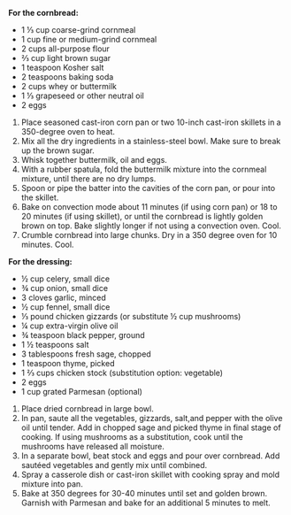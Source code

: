 <i data-recipe="dressingcorn1 dressing1" class="fa fa-shopping-basket" aria-hidden="true"></i>

<strong>For the cornbread:</strong>
<ul>
  <li>1 ⅓ cup coarse-grind cornmeal
  <li>1 cup fine or medium-grind cornmeal
  <li>2 cups all-purpose flour
  <li>⅔ cup light brown sugar
  <li>1 teaspoon Kosher salt
  <li>2 teaspoons baking soda
  <li>2 cups whey or buttermilk
  <li>1 ⅓ grapeseed or other neutral oil
  <li>2 eggs
</ul>

<ol>
  <li>Place seasoned cast-iron corn pan or two 10-inch cast-iron skillets in a 350-degree oven to heat.
  <li>Mix all the dry ingredients in a stainless-steel bowl. Make sure to break up the brown sugar.
  <li>Whisk together buttermilk, oil and eggs.
  <li>With a rubber spatula, fold the buttermilk mixture into the cornmeal mixture, until there are no dry lumps.
  <li>Spoon or pipe the batter into the cavities of the corn pan, or pour into the skillet.
  <li>Bake on convection mode about 11 minutes (if using corn pan) or 18 to 20 minutes (if using skillet), or until the cornbread is lightly golden brown on top. Bake slightly longer if not using a convection oven. Cool. 
  <li>Crumble cornbread into large chunks. Dry in a 350 degree oven for 10 minutes. Cool. 
</ol>

<strong>For the dressing:</strong>
<ul>
  <li>½ cup celery, small dice
  <li>¾ cup onion, small dice
  <li>3 cloves garlic, minced
  <li>½ cup fennel, small dice
  <li>⅓ pound chicken gizzards (or substitute ½ cup mushrooms)
  <li>¼ cup extra-virgin olive oil
  <li>¾ teaspoon black pepper, ground
  <li>1 ½ teaspoons salt
  <li>3 tablespoons fresh sage, chopped
  <li>1 teaspoon thyme, picked
  <li>1 ⅔ cups chicken stock (substitution option: vegetable) 
  <li>2 eggs
  <li>1 cup grated Parmesan (optional)
</ul>

<ol>
  <li>Place dried cornbread in large bowl.
  <li>In pan, saute all the vegetables, gizzards, salt,and pepper with the olive oil until tender. Add in chopped sage and picked thyme in final stage of cooking. If using mushrooms as a substitution, cook until the mushrooms have released all moisture. 
  <li>In a separate bowl, beat stock and eggs and pour over cornbread. Add sautéed vegetables and gently mix until combined.
  <li>Spray a casserole dish or cast-iron skillet with cooking spray and mold mixture into pan.
  <li>Bake at 350 degrees for 30-40 minutes until set and golden brown. Garnish with Parmesan and bake for an additional 5 minutes to melt. 
</ol>
